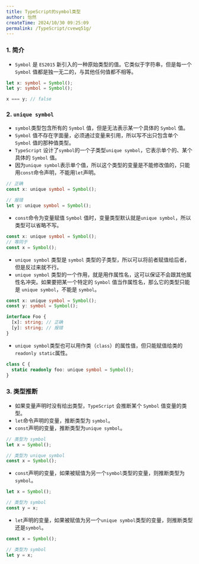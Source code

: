 ```yaml
---
title: TypeScript的symbol类型
author: 怡然
createTime: 2024/10/30 09:25:09
permalink: /TypeScript/cvewq51g/
---
```


### 1. 简介
- `Symbol` 是 `ES2015` 新引入的一种原始类型的值。它类似于字符串，但是每一个 `Symbol` 值都是独一无二的，与其他任何值都不相等。
```ts
let x: symbol = Symbol();
let y: symbol = Symbol();

x === y; // false
```

### 2. `unique symbol`
- `symbol`类型包含所有的 `Symbol` 值，但是无法表示某一个具体的 `Symbol` 值。
- `Symbol` 值不存在字面量，必须通过变量来引用，所以写不出只包含单个 `Symbol` 值的那种值类型。
- `TypeScript` 设计了`symbol`的一个子类型`unique symbol`，它表示单个的、某个具体的 `Symbol` 值。
- 因为`unique symbol`表示单个值，所以这个类型的变量是不能修改值的，只能用`const`命令声明，不能用`let`声明。
```ts
// 正确
const x: unique symbol = Symbol();

// 报错
let y: unique symbol = Symbol();
```

- `const`命令为变量赋值 `Symbol` 值时，变量类型默认就是`unique symbol`，所以类型可以省略不写。
```ts
const x: unique symbol = Symbol();
// 等同于
const x = Symbol();
```

- `unique symbol` 类型是 `symbol` 类型的子类型，所以可以将前者赋值给后者，但是反过来就不行。
- `unique symbol` 类型的一个作用，就是用作属性名，这可以保证不会跟其他属性名冲突。如果要把某一个特定的 `Symbol` 值当作属性名，那么它的类型只能是 `unique symbol`，不能是 `symbol`。
```ts
const x: unique symbol = Symbol();
const y: symbol = Symbol();

interface Foo {
  [x]: string; // 正确
  [y]: string; // 报错
}
```

- `unique symbol`类型也可以用作类（`class`）的属性值，但只能赋值给类的`readonly static`属性。
```ts
class C {
  static readonly foo: unique symbol = Symbol();
}
```

### 3. 类型推断
- 如果变量声明时没有给出类型，`TypeScript` 会推断某个 `Symbol` 值变量的类型。
- `let`命令声明的变量，推断类型为 `symbol`。
- `const`声明的变量，推断类型为`unique symbol`。
```ts
// 类型为 symbol
let x = Symbol();

// 类型为 unique symbol
const x = Symbol();
```

- `const`声明的变量，如果被赋值为另一个`symbol`类型的变量，则推断类型为`symbol`。
```ts
let x = Symbol();

// 类型为 symbol
const y = x;
```

- `let`声明的变量，如果被赋值为另一个`unique symbol`类型的变量，则推断类型还是`symbol`。
```ts
const x = Symbol();

// 类型为 symbol
let y = x;
```